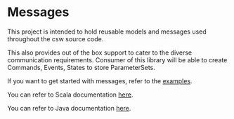 Messages
========

This project is intended to hold reusable models and messages used throughout the csw source code.

This also provides out of the box support to cater to the diverse communication requirements.
Consumer of this library will be able to create Commands, Events, States to store ParameterSets.

If you want to get started with messages, refer to the [examples](https://tmtsoftware.github.io/csw/services/messages.html).

You can refer to Scala documentation [here](https://tmtsoftware.github.io/csw/api/scala/csw/messages/index.html).

You can refer to Java documentation [here](https://tmtsoftware.github.io/csw/api/java/?/index.html).
